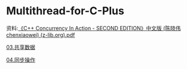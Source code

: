 # Multithread-for-C-Plus 

资料:[《C++ Concurrency In Action - SECOND EDITION》中文版 (陈晓伟 chenxiaowei) (z-lib.org).pdf](https://github.com/lizhaojie001/multithread-for-C-Plus/blob/main/%E3%80%8AC%2B%2B%20Concurrency%20In%20Action%20-%20SECOND%20EDITION%E3%80%8B%E4%B8%AD%E6%96%87%E7%89%88%20(%E9%99%88%E6%99%93%E4%BC%9F%20chenxiaowei)%20(z-lib.org).pdf)

[03.共享数据](./共享数据.md)

[04.同步操作](./同步操作.md)
